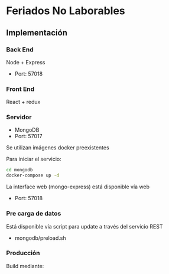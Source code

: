# Feriados No Laborables

## Implementación

### Back End

Node + Express

* Port: 57018

### Front End

React + redux

### Servidor

* MongoDB
* Port: 57017

Se utilizan imágenes docker preexistentes

Para iniciar el servicio:

``` sh
cd mongodb
docker-compose up -d
```

La interface web (mongo-express) está disponible vía web

* Port: 57018

### Pre carga de datos

Está disponible vía script para update a través del servicio REST

* mongodb/preload.sh

### Producción

Build mediante:


